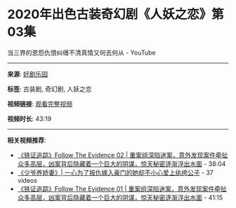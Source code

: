 # 2020年出色古装奇幻剧《人妖之恋》第03集

当三界的恩怨仇恨纠缠不清真情又何去何从 - YouTube

---

**来源**: [好剧乐园](https://www.youtube.com/channel/UCmWAiWcbq4c46OAGNrfXpbQ)

**标签**: 古装剧, 奇幻剧, 人妖之恋

**视频链接**: [观看完整视频](https://www.youtube.com/watch?v=cjvYo4D5L_I)

**视频时长**: 43:19

---

**相关视频推荐**:
- [《铁证追踪》Follow The Evidence 02 | 重案组深陷迷案，意外发现案件牵扯众多高层，凶案背后隐藏着一个巨大的阴谋，惊天秘密逐渐浮出水面](https://www.youtube.com/watch?v=cjvYo4D5L_I) - 38:04
- [《少爷养娇妻》| 一心为了报仇嫁入豪门的她却不小心爱上纨绔公子](https://www.youtube.com/watch?v=UEyFDbTwdg8&list=PL0mu4AtHSbx7ZEW7M-blYGS2C82gj4GPQ) - 37 videos
- [《铁证追踪》Follow The Evidence 01 | 重案组深陷迷案，意外发现案件牵扯众多高层，凶案背后隐藏着一个巨大的阴谋，惊天秘密逐渐浮出水面](https://www.youtube.com/watch?v=6rXwP50A2A4) - 41:15